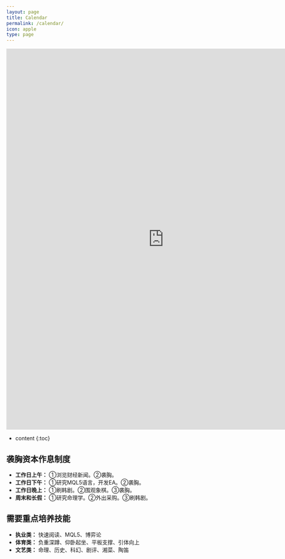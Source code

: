```yaml
---
layout: page
title: Calendar
permalink: /calendar/
icon: apple
type: page
---
```


<iframe frameborder="0" width="825" height="1000" scrolling="yes" src="https://rili-d.jin10.com/open.php?fontSize=14px&theme=darkgray"></iframe>

* content
{:toc}


## 袭胸资本作息制度
* **工作日上午：**
①浏览财经新闻。②袭胸。
* **工作日下午：**
①研究MQL5语言，开发EA。②袭胸。
* **工作日晚上：**
①刷韩剧。②围观象棋。③袭胸。
* **周末和长假：**
①研究命理学。②外出采购。③刷韩剧。

## 需要重点培养技能
* **执业类：** 快速阅读、MQL5、博弈论
* **体育类：** 负重深蹲、仰卧起坐、平板支撑、引体向上
* **文艺类：** 命理、历史、科幻、剧评、湘菜、陶笛
